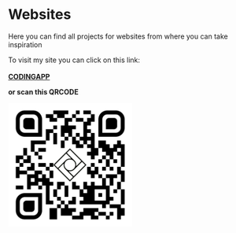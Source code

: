 # Websites
Here you can find all projects for websites from where you can take inspiration

To visit my site you can click on this link:
<br>
<br>
<a href="https://codingapp.net/"><strong>CODINGAPP<strong></a>
<br>
<p>or scan this QRCODE</p>
<img src="QRCode/qr-code.png" style="width: 50%;">


